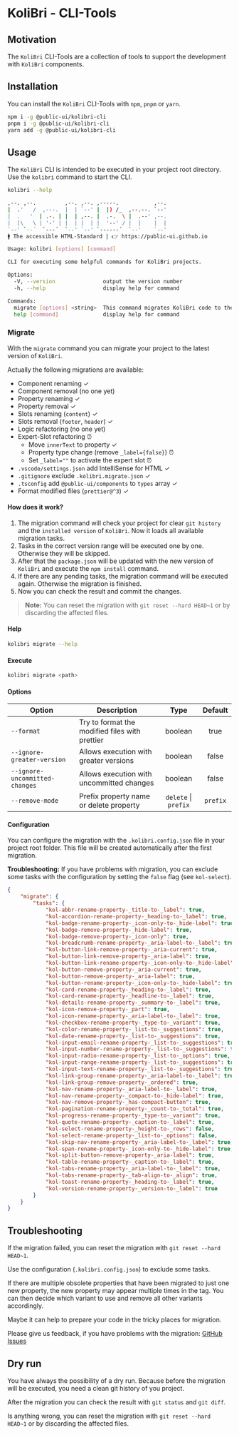 # KoliBri - CLI-Tools

## Motivation

The `KoliBri` CLI-Tools are a collection of tools to support the development with `KoliBri` components.

## Installation

You can install the `KoliBri` CLI-Tools with `npm`, `pnpm` or `yarn`.

```bash
npm i -g @public-ui/kolibri-cli
pnpm i -g @public-ui/kolibri-cli
yarn add -g @public-ui/kolibri-cli
```

## Usage

The `KoliBri` CLI is intended to be executed in your project root directory. Use the `kolibri` command to start the CLI.

```bash
kolibri --help
```

```bash
,--. ,--.         ,--. ,--. ,-----.           ,--.
|  .'   /  ,---.  |  | `--' |  |) /_  ,--.--. `--'
|  .   '  | .-. | |  | ,--. |  .-.  \ |  .--' ,--.
|  |\   \ | '-' | |  | |  | |  '--' / |  |    |  |
`--' `--´  `---´  `--' `--' `------´  `--'    `--'
🚹 The accessible HTML-Standard | 👉 https://public-ui.github.io

Usage: kolibri [options] [command]

CLI for executing some helpful commands for KoliBri projects.

Options:
  -V, --version               output the version number
  -h, --help                  display help for command

Commands:
  migrate [options] <string>  This command migrates KoliBri code to the current version.
  help [command]              display help for command
```

### Migrate

With the `migrate` command you can migrate your project to the latest version of `KoliBri`.

Actually the following migrations are available:

- Component renaming ✓
- Component removal (no one yet)
- Property renaming ✓
- Property removal ✓
- Slots renaming (`content`) ✓
- Slots removal (`footer`, `header`) ✓
- Logic refactoring (no one yet)
- Expert-Slot refactoring ⏰
  - Move `innerText` to property ✓
  - Property type change (remove `_label={false}`) ⏰
  - Set `_label=""` to activate the expert slot ⏰
- `.vscode/settings.json` add IntelliSense for HTML ✓
- `.gitignore` exclude `.kolibri.migrate.json` ✓
- `.tsconfig` add `@public-ui/components` to `types` array ✓
- Format modified files (`prettier@^3`) ✓

#### How does it work?

1. The migration command will check your project for clear `git history` and the `installed version` of `KoliBri`. Now it loads all available migration tasks.
2. Tasks in the correct version range will be executed one by one. Otherwise they will be skipped.
3. After that the `package.json` will be updated with the new version of `KoliBri` and execute the `npm install` command.
4. If there are any pending tasks, the migration command will be executed again. Otherwise the migration is finished.
5. Now you can check the result and commit the changes.

> **Note:** You can reset the migration with `git reset --hard HEAD~1` or by discarding the affected files.

#### Help

```bash
kolibri migrate --help
```

#### Execute

```bash
kolibri migrate <path>
```

#### Options

| Option                         | Description                                    |         Type         | Default  |
| ------------------------------ | ---------------------------------------------- | :------------------: | :------: |
| `--format`                     | Try to format the modified files with prettier |       boolean        |   true   |
| `--ignore-greater-version`     | Allows execution with greater versions         |       boolean        |  false   |
| `--ignore-uncommitted-changes` | Allows execution with uncommitted changes      |       boolean        |  false   |
| `--remove-mode`                | Prefix property name or delete property        | `delete` \| `prefix` | `prefix` |

#### Configuration

You can configure the migration with the `.kolibri.config.json` file in your project root folder. This file will be created automatically after the first migration.

**Troubleshooting:** If you have problems with migration, you can exclude some tasks with the configuration by setting the `false` flag (see `kol-select`).

```json
{
	"migrate": {
		"tasks": {
			"kol-abbr-rename-property-_title-to-_label": true,
			"kol-accordion-rename-property-_heading-to-_label": true,
			"kol-badge-rename-property-_icon-only-to-_hide-label": true,
			"kol-badge-remove-property-_hide-label": true,
			"kol-badge-remove-property-_icon-only": true,
			"kol-breadcrumb-rename-property-_aria-label-to-_label": true,
			"kol-button-link-remove-property-_aria-current": true,
			"kol-button-link-remove-property-_aria-label": true,
			"kol-button-link-rename-property-_icon-only-to-_hide-label": true,
			"kol-button-remove-property-_aria-current": true,
			"kol-button-remove-property-_aria-label": true,
			"kol-button-rename-property-_icon-only-to-_hide-label": true,
			"kol-card-rename-property-_heading-to-_label": true,
			"kol-card-rename-property-_headline-to-_label": true,
			"kol-details-rename-property-_summary-to-_label": true,
			"kol-icon-remove-property-_part": true,
			"kol-icon-rename-property-_aria-label-to-_label": true,
			"kol-checkbox-rename-property-_type-to-_variant": true,
			"kol-color-rename-property-_list-to-_suggestions": true,
			"kol-date-rename-property-_list-to-_suggestions": true,
			"kol-input-email-rename-property-_list-to-_suggestions": true,
			"kol-input-number-rename-property-_list-to-_suggestions": true,
			"kol-input-radio-rename-property-_list-to-_options": true,
			"kol-input-range-rename-property-_list-to-_suggestions": true,
			"kol-input-text-rename-property-_list-to-_suggestions": true,
			"kol-link-group-rename-property-_aria-label-to-_label": true,
			"kol-link-group-remove-property-_ordered": true,
			"kol-nav-rename-property-_aria-label-to-_label": true,
			"kol-nav-rename-property-_compact-to-_hide-label": true,
			"kol-nav-remove-property-_has-compact-button": true,
			"kol-pagination-rename-property-_count-to-_total": true,
			"kol-progress-rename-property-_type-to-_variant": true,
			"kol-quote-rename-property-_caption-to-_label": true,
			"kol-select-rename-property-_height-to-_rows": false,
			"kol-select-rename-property-_list-to-_options": false,
			"kol-skip-nav-rename-property-_aria-label-to-_label": true,
			"kol-span-rename-property-_icon-only-to-_hide-label": true,
			"kol-split-button-remove-property-_aria-label": true,
			"kol-table-rename-property-_caption-to-_label": true,
			"kol-tabs-rename-property-_aria-label-to-_label": true,
			"kol-tabs-rename-property-_tab-align-to-_align": true,
			"kol-toast-rename-property-_heading-to-_label": true,
			"kol-version-rename-property-_version-to-_label": true
		}
	}
}
```

## Troubleshooting

If the migration failed, you can reset the migration with `git reset --hard HEAD~1`.

Use the configuration (`.kolibri.config.json`) to exclude some tasks.

If there are multiple obsolete properties that have been migrated to just one new property, the new property may appear multiple times in the tag. You can then decide which variant to use and remove all other variants accordingly.

Maybe it can help to prepare your code in the tricky places for migration.

Please give us feedback, if you have problems with the migration: [GitHub Issues](https://github.com/public-ui/kolibri/issues/new?assignees=&labels=useful+hint&projects=&template=7_feedback.md&title=%F0%9F%92%A1+CLI%3A+)

## Dry run

You have always the possibility of a dry run. Because before the migration will be executed, you need a clean git history of you project.

After the migration you can check the result with `git status` and `git diff`.

Is anything wrong, you can reset the migration with `git reset --hard HEAD~1` or by discarding the affected files.
